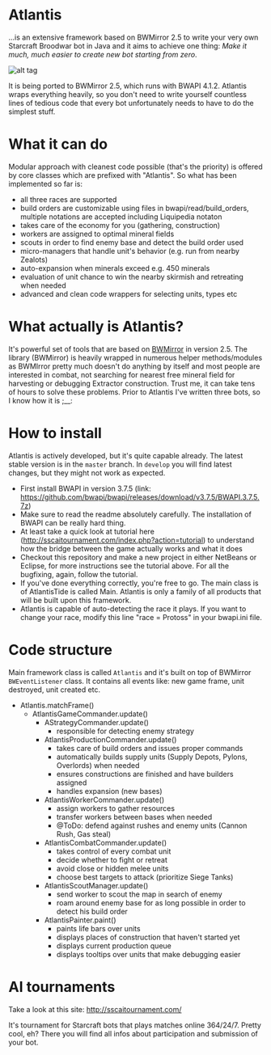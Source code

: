 # Atlantis
...is an extensive framework based on BWMirror 2.5 to write your very own Starcraft Broodwar bot in Java and it aims to achieve one thing:
*Make it much, much easier to create new bot starting from zero*.

![alt tag](http://s15.postimg.org/mnsu7qnt7/Atlantis_Tide.png)

It is being ported to BWMirror 2.5, which runs with BWAPI 4.1.2. Atlantis wraps everything heavily, so you don't need to write yourself countless lines of tedious code that every bot unfortunately needs to have to do the simplest stuff.

# What it can do
Modular approach with cleanest code possible (that's the priority) is offered by core classes which are prefixed with "Atlantis". So what has been implemented so far is:
- all three races are supported
- build orders are customizable using files in bwapi/read/build_orders, multiple notations are accepted including Liquipedia notaton
- takes care of the economy for you (gathering, construction)
- workers are assigned to optimal mineral fields
- scouts in order to find enemy base and detect the build order used
- micro-managers that handle unit's behavior (e.g. run from nearby Zealots)
- auto-expansion when minerals exceed e.g. 450 minerals
- evaluation of unit chance to win the nearby skirmish and retreating when needed
- advanced and clean code wrappers for selecting units, types etc

# What actually is Atlantis?
It's powerful set of tools that are based on [BWMirror](https://github.com/vjurenka/BWMirror) in version 2.5. The library (BWMirror) is heavily wrapped in numerous helper methods/modules as BWMIrror pretty much doesn't do anything by itself and most people are interested in combat, not searching for nearest free mineral field for harvesting or debugging Extractor construction. Trust me, it can take tens of hours to solve these problems. Prior to Atlantis I've written three bots, so I know how it is ;__:

# How to install
Atlantis is actively developed, but it's quite capable already. The latest stable version is in the `master` branch. In `develop` you will find latest changes, but they might not work as expected.

* First install BWAPI in version 3.7.5 (link: https://github.com/bwapi/bwapi/releases/download/v3.7.5/BWAPI.3.7.5.7z)
* Make sure to read the readme absolutely carefully. The installation of BWAPI can be really hard thing.
* At least take a quick look at tutorial here (http://sscaitournament.com/index.php?action=tutorial) to understand how the bridge between the game actually works and what it does
* Checkout this repository and make a new project in either NetBeans or Eclipse, for more instructions see the tutorial above. For all the bugfixing, again, follow the tutorial.
* If you've done everything correctly, you're free to go. The main class is of AtlantisTide is called Main. Atlantis is only a family of all products that will be built upon this framework.
* Atlantis is capable of auto-detecting the race it plays. If you want to change your race, modify this line "race = Protoss" in your bwapi.ini file.

# Code structure

Main framework class is called `Atlantis` and it's built on top of BWMirror `BWEventListener` class. It contains all events like: new game frame, unit destroyed, unit created etc.

  * Atlantis.matchFrame()
    * AtlantisGameCommander.update()
	  * AStrategyCommander.update()
	    - responsible for detecting enemy strategy
	  * AtlantisProductionCommander.update()
	  	- takes care of build orders and issues proper commands
	  	- automatically builds supply units (Supply Depots, Pylons, Overlords) when needed 
	  	- ensures constructions are finished and have builders assigned
	  	- handles expansion (new bases)
	  * AtlantisWorkerCommander.update()
	  	- assign workers to gather resources
	  	- transfer workers between bases when needed
	  	- @ToDo: defend against rushes and enemy units (Cannon Rush, Gas steal)
	  * AtlantisCombatCommander.update()
	  	- takes control of every combat unit
	  	- decide whether to fight or retreat
		- avoid close or hidden melee units
	  	- choose best targets to attack (prioritize Siege Tanks)
	  * AtlantisScoutManager.update()
	  	- send worker to scout the map in search of enemy
	  	- roam around enemy base for as long possible in order to detect his build order	  
	  * AtlantisPainter.paint()
    	- paints life bars over units
    	- displays places of construction that haven't started yet
    	- displays current production queue
    	- displays tooltips over units that make debugging easier

# AI tournaments
Take a look at this site: http://sscaitournament.com/

It's tournament for Starcraft bots that plays matches online 364/24/7. Pretty cool, eh?
There you will find all infos about participation and submission of your bot. 

